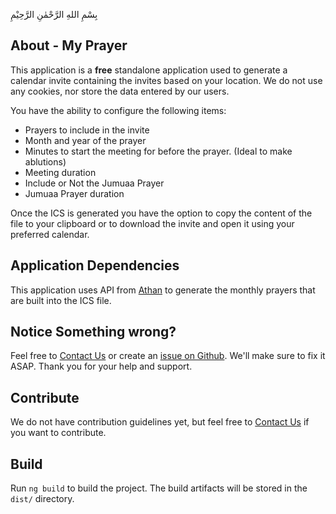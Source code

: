 بِسْمِ اللهِ الرَّحْمٰنِ الرَّحِيْمِ

## About - My  Prayer
This application is a **free** standalone application used to generate a calendar invite containing the invites based on your location. We do not use any cookies, nor store the data entered by our users.

You have the ability to configure the following items:
- Prayers to include in the invite
- Month and year of the prayer
- Minutes to start the meeting for before the prayer. (Ideal to make ablutions)
- Meeting duration
- Include or Not the Jumuaa Prayer
- Jumuaa Prayer duration

Once the ICS is generated you have the option to copy the content of the file to your clipboard or to download the invite and open it using your preferred calendar.


## Application Dependencies
This application uses API from [Athan](https://aladhan.com/prayer-times-api) to generate the monthly prayers that are built into the ICS file.

## Notice Something wrong?
Feel free to [Contact Us](mailto:anass.1.abea@gmail.com) or create an [issue on Github](https://github.com/Anass-ABEA/My-Prayer-Calendar/issues). We'll make sure to fix it ASAP.
Thank you for your help and support.

## Contribute 

We do not have contribution guidelines yet, but feel free to [Contact Us](mailto:anass.1.abea@gmail.com) if you want to contribute.


## Build

Run `ng build` to build the project. The build artifacts will be stored in the `dist/` directory.
